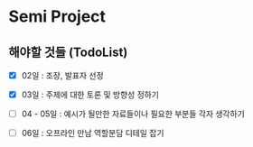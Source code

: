 # Semi Project

## 해야할 것들 (TodoList)

- [x] 02일      :   조장, 발표자 선정 
- [x] 03일      :   주제에 대한 토론 및 방향성 정하기
- [ ] 04 - 05일 :   예시가 될만한 자료들이나 필요한 부분들 각자 생각하기
- [ ] 06일      :   오프라인 만남 역할분담 디테일 잡기



